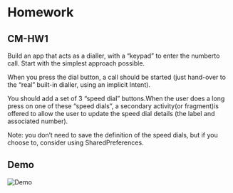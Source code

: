 # Homework

## CM-HW1
Build an app that acts as a dialler, with a “keypad” to enter the numberto call. Start with the simplest approach possible. 

When you press the dial button, a call should be started (just hand-over to the “real” built-in dialler, using an implicit Intent).

You should add a set of 3 “speed dial” buttons.When the user does a long press on one of these “speed dials”, a secondary activity(or fragment)is offered to allow the user to update the speed dial details (the label and associated number).

Note: you don’t need to save the definition of the speed dials, but if you choose to, consider using SharedPreferences.

## Demo
![Demo](https://https://github.com/ijusto/cm/tree/master/CMHW1Dialler/Demo.gif?raw=true)
